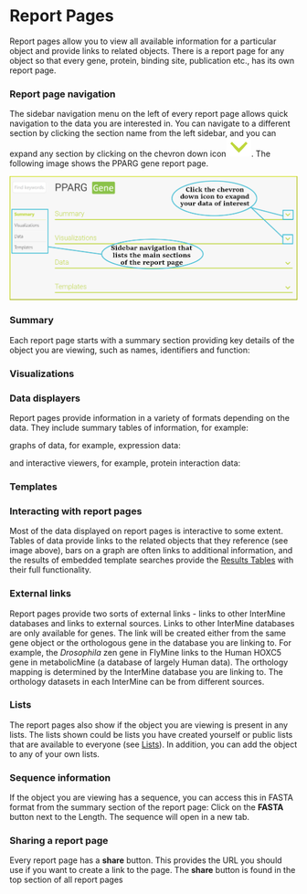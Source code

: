 # Report Pages

Report pages allow you to view all available information for a particular object and provide links to related objects. There is a report page for any object so that every gene, protein, binding site, publication etc., has its own report page. 

### Report page navigation

The sidebar navigation menu on the left of every report page allows quick navigation to the data you are interested in. You can navigate to a different section by clicking the section name from the left sidebar, and you can expand any section by clicking on the chevron down icon![](../../.gitbook/assets/arrow-removebg-preview.png). The following image shows the PPARG gene report page. 

![](../../.gitbook/assets/report-pages-main.png)

### Summary

Each report page starts with a summary section providing key details of the object you are viewing, such as names, identifiers and function:

### Visualizations

### Data displayers

Report pages provide information in a variety of formats depending on the data. They include summary tables of information, for example:

graphs of data, for example, expression data:

and interactive viewers, for example, protein interaction data:

### Templates

### Interacting with report pages

Most of the data displayed on report pages is interactive to some extent. Tables of data provide links to the related objects that they reference \(see image above\), bars on a graph are often links to additional information, and the results of embedded template searches provide the [Results Tables](https://flymine.readthedocs.io/en/latest/results-tables/Documentationresultstables.html#resultstables) with their full functionality.

### External links

Report pages provide two sorts of external links - links to other InterMine databases and links to external sources. Links to other InterMine databases are only available for genes. The link will be created either from the same gene object or the orthologous gene in the database you are linking to. For example, the _Drosophila_ zen gene in FlyMine links to the Human HOXC5 gene in metabolicMine \(a database of largely Human data\). The orthology mapping is determined by the InterMine database you are linking to. The orthology datasets in each InterMine can be from different sources.

### Lists

The report pages also show if the object you are viewing is present in any lists. The lists shown could be lists you have created yourself or public lists that are available to everyone \(see [Lists](https://flymine.readthedocs.io/en/latest/lists/overview/Documentationlists.html#lists)\). In addition, you can add the object to any of your own lists.

### Sequence information

If the object you are viewing has a sequence, you can access this in FASTA format from the summary section of the report page: Click on the **FASTA** button next to the Length. The sequence will open in a new tab.

### Sharing a report page

Every report page has a **share** button. This provides the URL you should use if you want to create a link to the page. The **share** button is found in the top section of all report pages

